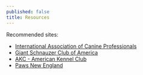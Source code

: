 ```yaml
---
published: false
title: Resources
---
```


Recommended sites:

- [International Association of Canine Professionals](http://www.canineprofessionals.com/)
- [Giant Schnauzer Club of America](http://www.giantschnauzerclubofamerica.com/)
- [AKC - American Kennel Club](http://www.akc.org/)
- [Paws New England](http://pawsnewengland.com/)
